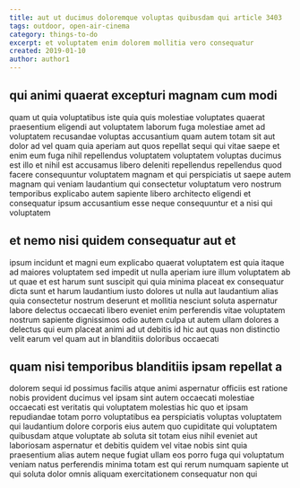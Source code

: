 ```yaml
---
title: aut ut ducimus doloremque voluptas quibusdam qui article 3403
tags: outdoor, open-air-cinema
category: things-to-do
excerpt: et voluptatem enim dolorem mollitia vero consequatur
created: 2019-01-10
author: author1
---
```


## qui animi quaerat excepturi magnam cum modi

quam ut quia voluptatibus iste quia quis molestiae voluptates quaerat praesentium eligendi aut voluptatem laborum fuga molestiae amet ad voluptatem recusandae voluptas accusantium quam autem totam sit aut dolor ad vel quam quia aperiam aut quos repellat sequi qui vitae saepe et enim eum fuga nihil repellendus voluptatem voluptatem voluptas ducimus est illo et nihil est accusamus libero deleniti repellendus repellendus quod facere consequuntur voluptatem magnam et qui perspiciatis ut saepe autem magnam qui veniam laudantium qui consectetur voluptatum vero nostrum temporibus explicabo autem sapiente libero architecto eligendi et consequatur ipsum accusantium esse neque consequuntur et a nisi qui voluptatem

## et nemo nisi quidem consequatur aut et

ipsum incidunt et magni eum explicabo quaerat voluptatem est quia itaque ad maiores voluptatem sed impedit ut nulla aperiam iure illum voluptatem ab ut quae et est harum sunt suscipit qui quia minima placeat ex consequatur dicta sunt et harum laudantium iusto dolores ut nulla aut laudantium alias quia consectetur nostrum deserunt et mollitia nesciunt soluta aspernatur labore delectus occaecati libero eveniet enim perferendis vitae voluptatem nostrum sapiente dignissimos odio autem culpa ut autem ullam dolores a delectus qui eum placeat animi ad ut debitis id hic aut quas non distinctio velit earum vel quam aut in blanditiis doloribus occaecati

## quam nisi temporibus blanditiis ipsam repellat a

dolorem sequi id possimus facilis atque animi aspernatur officiis est ratione nobis provident ducimus vel ipsam sint autem occaecati molestiae occaecati est veritatis qui voluptatem molestias hic quo et ipsam repudiandae totam porro voluptatibus ea perspiciatis voluptas voluptatem qui laudantium dolore corporis eius autem quo cupiditate qui voluptatem quibusdam atque voluptate ab soluta sit totam eius nihil eveniet aut laboriosam aspernatur et debitis quidem vel vitae nobis sint quia praesentium alias autem neque fugiat ullam eos porro fuga qui voluptatum veniam natus perferendis minima totam est qui rerum numquam sapiente ut qui soluta dolor omnis aliquam exercitationem consequatur non qui
